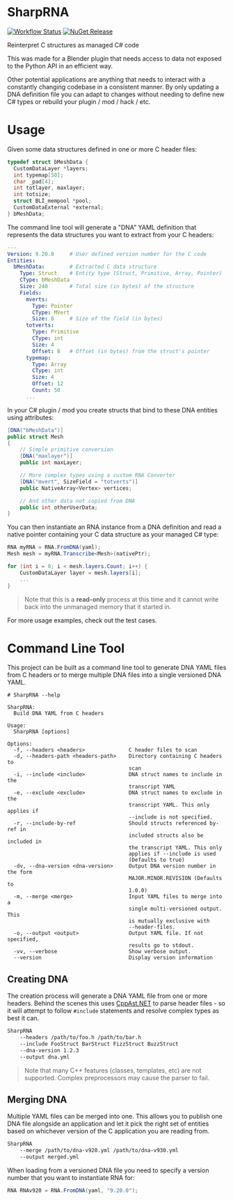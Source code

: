 # SharpRNA
[![Workflow Status][workflow-image]][workflow-url]
[![NuGet Release][nuget-image]][nuget-url]

Reinterpret C structures as managed C# code

This was made for a Blender plugin that needs access to data not exposed to the Python API in an efficient way.

Other potential applications are anything that needs to interact with a constantly changing codebase in a consistent manner. By only updating a DNA definition file you can adapt to changes without needing to define new C# types or rebuild your plugin / mod / hack / etc.


# Usage

Given some data structures defined in one or more C header files:

```cpp
typedef struct bMeshData {
  CustomDataLayer *layers;
  int typemap[50];
  char _pad[4];
  int totlayer, maxlayer;
  int totsize;
  struct BLI_mempool *pool;
  CustomDataExternal *external;
} bMeshData;
```

The command line tool will generate a "DNA" YAML definition that represents the data structures you want to extract from your C headers:


```yaml
---
Version: 9.20.0     # User defined version number for the C code
Entities:
  bMeshData:        # Extracted C data structure
    Type: Struct    # Entity type (Struct, Primitive, Array, Pointer)
    CType: bMeshData
    Size: 240       # Total size (in bytes) of the structure
    Fields:
      mverts:
        Type: Pointer
        CType: MVert
        Size: 8     # Size of the field (in bytes)
      totverts:
        Type: Primitive
        CType: int
        Size: 4
        Offset: 8   # Offset (in bytes) from the struct's pointer
      typemap:
        Type: Array
        CType: int
        Size: 4
        Offset: 12
        Count: 50
      ...
```

In your C# plugin / mod you create structs that bind to these DNA entities using attributes:

```cs
[DNA("bMeshData")]
public struct Mesh
{
    // Simple primitive conversion
    [DNA("maxlayer")]
    public int maxLayer;

    // More complex types using a custom RNA Converter
    [DNA("mvert", SizeField = "totverts")]
    public NativeArray<Vertex> vertices;

    // And other data not copied from DNA
    public int otherUserData;
}
```

You can then instantiate an RNA instance from a DNA definition and read a native pointer containing your C data structure as your managed C# type:

```cs
RNA myRNA = RNA.FromDNA(yaml);
Mesh mesh = myRNA.Transcribe<Mesh>(nativePtr);

for (int i = 0; i < mesh.layers.Count; i++) {
    CustomDataLayer layer = mesh.layers[i];
    ...
}
```

>Note that this is a **read-only** process at this time and it cannot write back into the unmanaged memory that it started in.

For more usage examples, check out the test cases.


# Command Line Tool

This project can be built as a command line tool to generate DNA YAML files from C headers or to merge multiple DNA files into a single versioned DNA YAML.

```text
# SharpRNA --help

SharpRNA:
  Build DNA YAML from C headers

Usage:
  SharpRNA [options]

Options:
  -f, --headers <headers>              C header files to scan
  -d, --headers-path <headers-path>    Directory containing C headers to
                                       scan
  -i, --include <include>              DNA struct names to include in the
                                       transcript YAML
  -e, --exclude <exclude>              DNA struct names to exclude in the
                                       transcript YAML. This only applies if
                                       --include is not specified.
  -r, --include-by-ref                 Should structs referenced by-ref in
                                       included structs also be included in
                                       the transcript YAML. This only
                                       applies if --include is used
                                       (Defaults to true)
  -dv, --dna-version <dna-version>     Output DNA version number in the form
                                       MAJOR.MINOR.REVISION (Defaults to
                                       1.0.0)
  -m, --merge <merge>                  Input YAML files to merge into a
                                       single multi-versioned output. This
                                       is mutually exclusive with
                                       --header-files.
  -o, --output <output>                Output YAML file. If not specified,
                                       results go to stdout.
  -vv, --verbose                       Show verbose output.
  --version                            Display version information
```


## Creating DNA

The creation process will generate a DNA YAML file from one or more headers. Behind the scenes this uses [CppAst.NET](https://github.com/xoofx/CppAst.NET) to parse header files - so it will attempt to follow `#include` statements and resolve complex types as best it can.

```sh
SharpRNA
    --headers /path/to/foo.h /path/to/bar.h
    --include FooStruct BarStruct FizzStruct BuzzStruct
    --dna-version 1.2.3
    --output dna.yml
```

>Note that many C++ features (classes, templates, etc) are not supported. Complex preprocessors may cause the parser to fail.


## Merging DNA

Multiple YAML files can be merged into one. This allows you to publish one DNA file alongside an application and let it pick the right set of entities based on whichever version of the C application you are reading from.

```sh
SharpRNA
    --merge /path/to/dna-v920.yml /path/to/dna-v930.yml
    --output merged.yml
```

When loading from a versioned DNA file you need to specify a version number that you want to instantiate RNA for:

```cs
RNA RNAv920 = RNA.FromDNA(yaml, "9.20.0");
```


<!-- Links: -->
[workflow-image]: https://github.com/McManning/SharpRNA/actions/workflows/ci.yml/badge.svg
[workflow-url]: https://github.com/McManning/SharpRNA/actions/workflows/ci.yml

[nuget-image]: https://img.shields.io/nuget/v/SharpRNA.svg
[nuget-url]: https://www.nuget.org/packages/SharpRNA/
